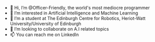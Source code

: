 - 👋 Hi, I’m @Officer-Friendly, the world's most mediocre programmer
- 👀 I’m interested in Artificial Intelligence and Machine Learning
- 🌱 I’m a student at The Edinburgh Centre for Robotics, Heriot-Watt University/University of Edinburgh
- 💞️ I’m looking to collaborate on A.I related topics
- 📫 You can reach me on LinkedIn
